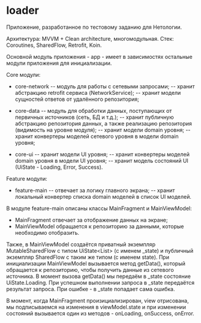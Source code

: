 # loader

Приложение, разработанное по тестовому заданию для Нетологии.

Архитектура: MVVM + Clean architecture, многомодульная.
Стек: Coroutines, SharedFlow, Retrofit, Koin.

Основной модуль приложения - app - имеет в зависимостях остальные модули приложения для инициализации.

Core модули:
- core-network
-- модуль для работы с сетевыми запросами;
-- хранит абстракцию retrofit сервиса (NetworkService);
-- хранит модели сущностей ответов от удалённого репозитория;

- core-data
-- модуль для обработки данных, поступающих от первичных источников (сеть, БД и т.д.);
-- хранит публичную абстракцию репозитория данных, а также реализацию репозитория (видимость на уровне модуля);
-- хранит модели domain уровня;
-- хранит конвертеры моделей сетевого уровня в модели domain уровня;

- core-ui
-- хранит модели UI уровня;
-- хранит конвертеры моделей domain уровня в модели UI уровня;
-- хранит модель состояний UI (UiState - Loading, Error, Success).

Feature модули:
- feature-main
-- отвечает за логику главного экрана;
-- хранит локальный конвертер списка domain моделей в список UI моделей.

В модуле feature-main описаны классы MainFragment и MainViewModel:
- MainFragment отвечает за отображение данных на экране;
- MainViewModel обращается к репозиторию за данными, которые необходимо отобразить.

Также, в MainViewModel создаётся приватный экземпляр MutableSharedFlow с типом UiState<List<NetologyDataUiModel>> (с именем _state) и публичный экземпляр SharedFlow с таким же типом (с именем state).
При инициализации MainViewModel вызывается метод getData(), который обращается к репозиторию, чтобы получить данные из сетевого источника.
В момент вызова getData() мы передаём в _state состояние UiState.Loading.
При успешном выполнении запроса в _state передаётся результат запроса.
При ошибке - в _state попадает сама ошибка.

В момент, когда MainFragment произициализирован, view отрисована, мы подписываемся на изменения в viewModel.state и при изменении состояний вызывается один из методов - onLoading, onSuccess, onError.
